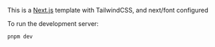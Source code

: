 This is a [Next.js](https://nextjs.org/) template with TailwindCSS, and next/font configured

To run the development server:

```bash
pnpm dev
```
